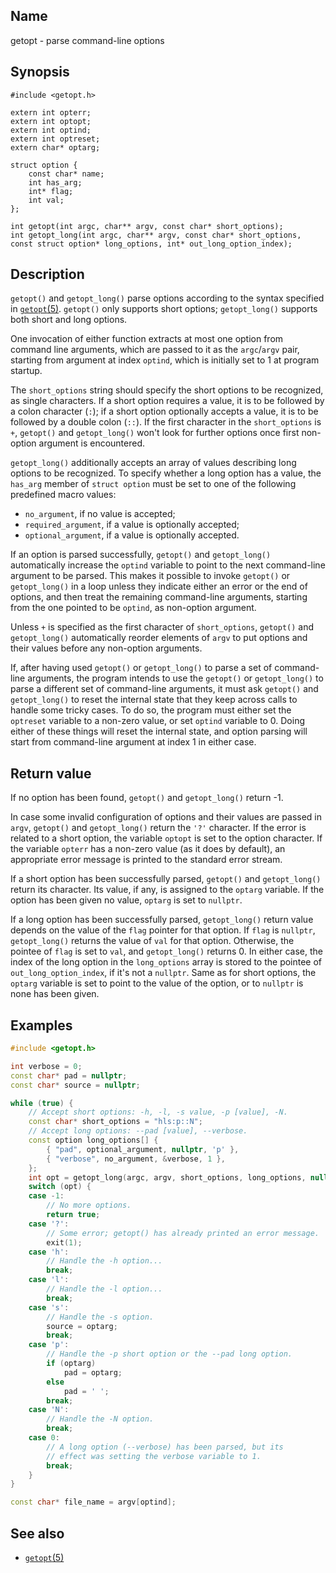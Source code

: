 ## Name

getopt - parse command-line options

## Synopsis

```**c++
#include <getopt.h>

extern int opterr;
extern int optopt;
extern int optind;
extern int optreset;
extern char* optarg;

struct option {
    const char* name;
    int has_arg;
    int* flag;
    int val;
};

int getopt(int argc, char** argv, const char* short_options);
int getopt_long(int argc, char** argv, const char* short_options, const struct option* long_options, int* out_long_option_index);
```

## Description

`getopt()` and `getopt_long()` parse options according to the syntax specified
in [`getopt`(5)](help://man/5/getopt). `getopt()` only supports short options;
`getopt_long()` supports both short and long options.

One invocation of either function extracts at most one option from command line
arguments, which are passed to it as the `argc`/`argv` pair, starting from
argument at index `optind`, which is initially set to 1 at program startup.

The `short_options` string should specify the short options to be recognized, as
single characters. If a short option requires a value, it is to be followed by a
colon character (`:`); if a short option optionally accepts a value, it is to be
followed by a double colon (`::`). If the first character in the `short_options`
is `+`, `getopt()` and `getopt_long()` won't look for further options once first
non-option argument is encountered.

`getopt_long()` additionally accepts an array of values describing long options
to be recognized. To specify whether a long option has a value, the `has_arg`
member of `struct option` must be set to one of the following predefined macro
values:

-   `no_argument`, if no value is accepted;
-   `required_argument`, if a value is optionally accepted;
-   `optional_argument`, if a value is optionally accepted.

If an option is parsed successfully, `getopt()` and `getopt_long()`
automatically increase the `optind` variable to point to the next command-line
argument to be parsed. This makes it possible to invoke `getopt()` or
`getopt_long()` in a loop unless they indicate either an error or the end of
options, and then treat the remaining command-line arguments, starting from the
one pointed to be `optind`, as non-option argument.

Unless `+` is specified as the first character of `short_options`, `getopt()`
and `getopt_long()` automatically reorder elements of `argv` to put options and
their values before any non-option arguments.

If, after having used `getopt()` or `getopt_long()` to parse a set of
command-line arguments, the program intends to use the `getopt()` or
`getopt_long()` to parse a different set of command-line arguments, it must ask
`getopt()` and `getopt_long()` to reset the internal state that they keep across
calls to handle some tricky cases. To do so, the program must either set the
`optreset` variable to a non-zero value, or set `optind` variable to 0. Doing
either of these things will reset the internal state, and option parsing will
start from command-line argument at index 1 in either case.

## Return value

If no option has been found, `getopt()` and `getopt_long()` return -1.

In case some invalid configuration of options and their values are passed in
`argv`, `getopt()` and `getopt_long()` return the `'?'` character. If the error
is related to a short option, the variable `optopt` is set to the option
character. If the variable `opterr` has a non-zero value (as it does by
default), an appropriate error message is printed to the standard error stream.

If a short option has been successfully parsed, `getopt()` and `getopt_long()`
return its character. Its value, if any, is assigned to the `optarg` variable.
If the option has been given no value, `optarg` is set to `nullptr`.

If a long option has been successfully parsed, `getopt_long()` return value
depends on the value of the `flag` pointer for that option. If `flag` is
`nullptr`, `getopt_long()` returns the value of `val` for that option.
Otherwise, the pointee of `flag` is set to `val`, and `getopt_long()` returns 0.
In either case, the index of the long option in the `long_options` array is
stored to the pointee of `out_long_option_index`, if it's not a `nullptr`. Same
as for short options, the `optarg` variable is set to point to the value of the
option, or to `nullptr` is none has been given.

## Examples

```c++
#include <getopt.h>

int verbose = 0;
const char* pad = nullptr;
const char* source = nullptr;

while (true) {
    // Accept short options: -h, -l, -s value, -p [value], -N.
    const char* short_options = "hls:p::N";
    // Accept long options: --pad [value], --verbose.
    const option long_options[] {
        { "pad", optional_argument, nullptr, 'p' },
        { "verbose", no_argument, &verbose, 1 },
    };
    int opt = getopt_long(argc, argv, short_options, long_options, nullptr);
    switch (opt) {
    case -1:
        // No more options.
        return true;
    case '?':
        // Some error; getopt() has already printed an error message.
        exit(1);
    case 'h':
        // Handle the -h option...
        break;
    case 'l':
        // Handle the -l option...
        break;
    case 's':
        // Handle the -s option.
        source = optarg;
        break;
    case 'p':
        // Handle the -p short option or the --pad long option.
        if (optarg)
            pad = optarg;
        else
            pad = ' ';
        break;
    case 'N':
        // Handle the -N option.
        break;
    case 0:
        // A long option (--verbose) has been parsed, but its
        // effect was setting the verbose variable to 1.
        break;
    }
}

const char* file_name = argv[optind];
```

## See also

-   [`getopt`(5)](help://man/5/getopt)
